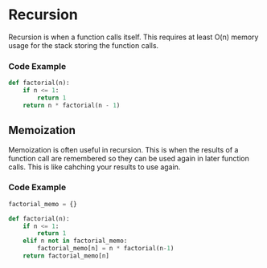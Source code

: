 # Recursion
Recursion is when a function calls itself. This requires at least O(n) memory usage for the stack storing the function calls. 

### Code Example
```python
def factorial(n):
	if n <= 1:
		return 1
	return n * factorial(n - 1)
```

## Memoization
Memoization is often useful in recursion. This is when the results of a function call are remembered so they can be used again in later function calls. This is like cahching your results to use again.

### Code Example
```python
factorial_memo = {}

def factorial(n):
	if n <= 1:
		return 1
	elif n not in factorial_memo:
		factorial_memo[n] = n * factorial(n-1)
	return factorial_memo[n]
```